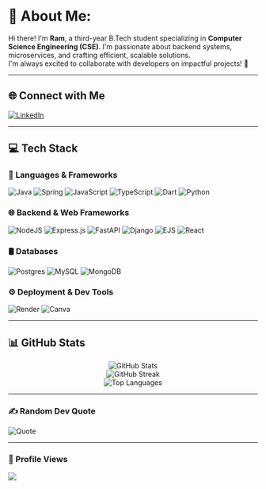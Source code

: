 # 💫 About Me:
Hi there! I'm **Ram**, a third-year B.Tech student specializing in **Computer Science Engineering (CSE)**. I'm passionate about backend systems, microservices, and crafting efficient, scalable solutions.  
I'm always excited to collaborate with developers on impactful projects! 🚀

---

## 🌐 Connect with Me

[![LinkedIn](https://img.shields.io/badge/-LinkedIn-%230077B5?style=for-the-badge&logo=linkedin&logoColor=white)](https://linkedin.com/in/rama-raju-b-8a19a62bb)  

---

## 💻 Tech Stack

### 🚀 Languages & Frameworks
![Java](https://img.shields.io/badge/java-%23ED8B00.svg?style=for-the-badge&logo=openjdk&logoColor=white)
![Spring](https://img.shields.io/badge/spring-%236DB33F.svg?style=for-the-badge&logo=spring&logoColor=white)
![JavaScript](https://img.shields.io/badge/javascript-%23323330.svg?style=for-the-badge&logo=javascript&logoColor=%23F7DF1E)
![TypeScript](https://img.shields.io/badge/typescript-%23007ACC.svg?style=for-the-badge&logo=typescript&logoColor=white)
![Dart](https://img.shields.io/badge/dart-%230175C2.svg?style=for-the-badge&logo=dart&logoColor=white)
![Python](https://img.shields.io/badge/python-3670A0?style=for-the-badge&logo=python&logoColor=ffdd54)

### 🌐 Backend & Web Frameworks
![NodeJS](https://img.shields.io/badge/node.js-6DA55F?style=for-the-badge&logo=node.js&logoColor=white)
![Express.js](https://img.shields.io/badge/express.js-%23404d59.svg?style=for-the-badge&logo=express&logoColor=%2361DAFB)
![FastAPI](https://img.shields.io/badge/FastAPI-005571?style=for-the-badge&logo=fastapi)
![Django](https://img.shields.io/badge/django-%23092E20.svg?style=for-the-badge&logo=django&logoColor=white)
![EJS](https://img.shields.io/badge/ejs-%23B4CA65.svg?style=for-the-badge&logo=ejs&logoColor=black)
![React](https://img.shields.io/badge/react-%2320232a.svg?style=for-the-badge&logo=react&logoColor=%2361DAFB)

### 🛢️ Databases
![Postgres](https://img.shields.io/badge/postgres-%23316192.svg?style=for-the-badge&logo=postgresql&logoColor=white)
![MySQL](https://img.shields.io/badge/mysql-4479A1.svg?style=for-the-badge&logo=mysql&logoColor=white)
![MongoDB](https://img.shields.io/badge/MongoDB-%234ea94b.svg?style=for-the-badge&logo=mongodb&logoColor=white)

### ⚙️ Deployment & Dev Tools
![Render](https://img.shields.io/badge/Render-%46E3B7.svg?style=for-the-badge&logo=render&logoColor=white)
![Canva](https://img.shields.io/badge/Canva-%2300C4CC.svg?style=for-the-badge&logo=Canva&logoColor=white)

---

## 📊 GitHub Stats

<div align="center">
  <img src="https://github-readme-stats.vercel.app/api?username=ramraj1096&theme=dark&hide_border=false&include_all_commits=true&count_private=true" alt="GitHub Stats" />
  <br/>
  <img src="https://github-readme-streak-stats.herokuapp.com/?user=ramraj1096&theme=dark&hide_border=false" alt="GitHub Streak" />
  <br/>
  <img src="https://github-readme-stats.vercel.app/api/top-langs/?username=ramraj1096&theme=dark&hide_border=false&layout=compact&langs_count=8" alt="Top Languages" />
</div>

---

### ✍️ Random Dev Quote
![Quote](https://quotes-github-readme.vercel.app/api?type=horizontal&theme=radical)

---

### 🧭 Profile Views
[![](https://visitcount.itsvg.in/api?id=ramraj1096&label=Profile%20Views&color=6&icon=5&pretty=false)](https://visitcount.itsvg.in)

<!-- Proudly created with GPRM ( https://gprm.itsvg.in ) -->


